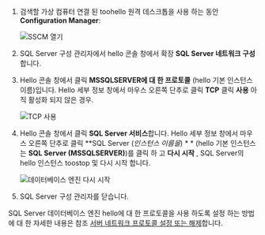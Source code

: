 1. 검색할 가상 컴퓨터 연결 된 toohello 원격 데스크톱을 사용 하는 동안 **Configuration Manager**:

    ![SSCM 열기](./media/virtual-machines-sql-server-connection-tcp-protocol/sql-server-configuration-manager.png)

1. SQL Server 구성 관리자에서 hello 콘솔 창에서 확장 **SQL Server 네트워크 구성**합니다.

1. Hello 콘솔 창에서 클릭 **MSSQLSERVER에 대 한 프로토콜** (hello 기본 인스턴스 이름)입니다. Hello 세부 정보 창에서 마우스 오른쪽 단추로 클릭 **TCP** 클릭 **사용** 아직 활성화 되지 않은 경우.

    ![TCP 사용](./media/virtual-machines-sql-server-connection-tcp-protocol/enable-tcp.png)

1. Hello 콘솔 창에서 클릭 **SQL Server 서비스**합니다. Hello 세부 정보 창에서 마우스 오른쪽 단추로 클릭  **SQL Server (*인스턴스 이름을*) * * (hello 기본 인스턴스는 **SQL Server (MSSQLSERVER)**)를 클릭 하 고 **다시 시작** , SQL Server의 hello 인스턴스 toostop 및 다시 시작 합니다.

    ![데이터베이스 엔진 다시 시작](./media/virtual-machines-sql-server-connection-tcp-protocol/restart-sql-server.png)

1. SQL Server 구성 관리자를 닫습니다.

SQL Server 데이터베이스 엔진 hello에 대 한 프로토콜을 사용 하도록 설정 하는 방법에 대 한 자세한 내용은 참조 [서버 네트워크 프로토콜 설정 또는 해제](http://msdn.microsoft.com/library/ms191294.aspx)합니다.
